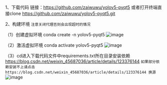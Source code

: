 1、下载代码 链接：https://github.com/zaiwuwu/yolov5-pyqt5 或者打开终端直接clone https://github.com/zaiwuwu/yolov5-pyqt5.git 

2、构建环境 `注意关闭代理否则会出现超时的情况`


（1）创建虚拟环境 conda create -n yolov5-pyqt5 ![image](https://github.com/zaiwuwu/yolov5-pyqt5/assets/156164792/99e3179e-9bdd-47f0-8515-957d86b7d330)



（2）激活虚拟环境 conda activate yolov5-pyqt5 ![image](https://github.com/zaiwuwu/yolov5-pyqt5/assets/156164792/a7863cf6-4d5f-43f0-9f8a-02e6fd6f0169)


（3）cd进入下载代码文件中requirements.txt所在目录安装依赖 https://blog.csdn.net/weixin_45687036/article/details/123376144 `如果部分依赖安装不上请点击 https://blog.csdn.net/weixin_45687036/article/details/123376144 换源` ![image](https://github.com/zaiwuwu/yolov5-pyqt5/assets/156164792/9461f99d-e571-40f4-95cf-0db37154728f) 






